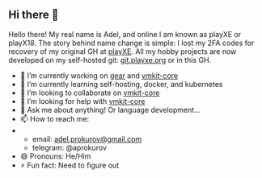 ## Hi there 👋

Hello there! My real name is Adel, and online I am known as playXE or playX18. The story behind name change is simple: I lost my 2FA codes for recovery of my original GH at [playXE](https://github.com/playxe). All my hobby projects are now developed on my self-hosted git: [git.playxe.org](git.playxe.org) or in this GH. 

- 🔭 I’m currently working on [gear](https://github.com/gear-tech/gear) and [vmkit-core](https://git.playxe.org/playXE/vmkit-core)
- 🌱 I’m currently learning self-hosting, docker, and kubernetes
- 👯 I’m looking to collaborate on [vmkit-core](https://git.playxe.org/playXE/vmkit-core)
- 🤔 I’m looking for help with [vmkit-core](https://git.playxe.org/playXE/vmkit-core)
- 💬 Ask me about anything! Or language development...
- 📫 How to reach me:
- - email: adel.prokurov@gmail.com
  - telegram: @aprokurov
- 😄 Pronouns: He/Him
- ⚡ Fun fact: Need to figure out
<!--
**playX18/playX18** is a ✨ _special_ ✨ repository because its `README.md` (this file) appears on your GitHub profile.

Here are some ideas to get you started:

- 🔭 I’m currently working on ...
- 🌱 I’m currently learning ...
- 👯 I’m looking to collaborate on ...
- 🤔 I’m looking for help with ...
- 💬 Ask me about ...
- 📫 How to reach me: ...
- 😄 Pronouns: ...
- ⚡ Fun fact: ...
-->
